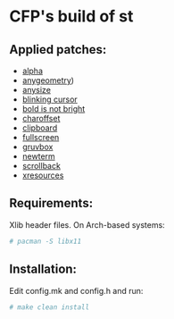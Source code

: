 # CFP's build of st

## Applied patches:
- [alpha](https://st.suckless.org/patches/alpha/)
- [anygeometry](https://st.suckless.org/patches/anygeometry/))
- [anysize](https://st.suckless.org/patches/anysize/)
- [blinking cursor](https://st.suckless.org/patches/blinking_cursor/)
- [bold is not bright](https://st.suckless.org/patches/bold-is-not-bright/)
- [charoffset](https://st.suckless.org/patches/charoffsets/)
- [clipboard](https://st.suckless.org/patches/clipboard/)
- [fullscreen](https://st.suckless.org/patches/fullscreen/)
- [gruvbox](https://st.suckless.org/patches/gruvbox/)
- [newterm](https://st.suckless.org/patches/newterm/)
- [scrollback](https://st.suckless.org/patches/scrollback/)
- [xresources](https://st.suckless.org/patches/xresources/)

## Requirements:
Xlib header files. On Arch-based systems:

```bash
# pacman -S libx11
```

## Installation:
Edit config.mk and config.h and run:

```bash
# make clean install
```
